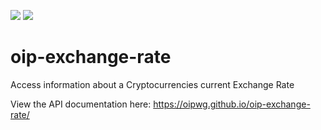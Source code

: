 [![](https://travis-ci.org/oipwg/oip-exchange-rate.svg?branch=master)](https://travis-ci.org/oipwg/oip-exchange-rate)
[![](https://img.shields.io/npm/v/oip-exchange-rate.svg)](https://www.npmjs.com/package/oip-exchange-rate)
# oip-exchange-rate
Access information about a Cryptocurrencies current Exchange Rate

View the API documentation here: https://oipwg.github.io/oip-exchange-rate/